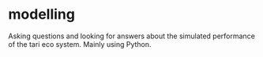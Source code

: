 # modelling
Asking questions and looking for answers about the simulated performance of the tari eco system. Mainly using Python.
